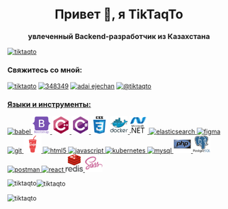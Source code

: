 <h1 align="center">Привет 👋, я TikTaqTo</h1>
<h3 align="center">увлеченный Backend-разработчик из Казахстана</h3>

<p align="left"> <a href="https:/ /github.com/ryo-ma/github-profile-trophy"><img src="https://github-profile-trophy.vercel.app/?username=tiktaqto" alt="tiktaqto" /></a > </p>

<h3 align="left">Свяжитесь со мной:</h3>
<p align="left">
<a href="https://linkedin.com/in/tiktaqto" target="blank "><img align="center" src="https://raw.githubusercontent.com/rahuldkjain/github-profile-readme-generator/master/src/images/icons/Social/linked-in-alt.svg" alt=" tiktaqto" высота = "30" ширина = "30" /></a>
<a href="https://stackoverflow.com/users/348349" target="blank"><img align="center" src="https://raw.githubusercontent.com/rahuldkjain/github-profile-readme -generator/master/src/images/icons/Social/stack-overflow.svg" alt="348349" height="30" width="30" /></a>
<a href="https://www .hackerrank.com/adai ejechan" target="blank"><img align="center" src="https://raw.githubusercontent.com/rahuldkjain/github-profile-readme-generator/master/src/images/ icons/Social/hackerrank.svg" alt="adai ejechan" height="30" width="30" /></a>
<a href="https://www.hackerearth.com/@tiktaqto" target= "пусто"><img align="center" src="https://raw.githubusercontent.com/rahuldkjain/github-profile-readme-generator/master/src/images/icons/Social/hackerearth.svg" alt="@tiktaqto" height="30" width="30" /></а>
</p>

<h3 align="left">Языки и инструменты:</h3>
<p align="left"> <a href="https://babeljs.io/" target="_blank" rel="noreferrer"> <img src="https://www.vectorlogo.zone/logos/ babeljs/babeljs-icon.svg" alt="babel" width="40" height="40"/> </a> <a href="https://getbootstrap.com" target="_blank" rel=" noreferrer"> <img src="https://raw.githubusercontent.com/devicons/devicon/master/icons/bootstrap/bootstrap-plain-wordmark.svg" alt="bootstrap" width="40" height="40 "/> </a> <a href="https://www.w3schools.com/cpp/" target="_blank" rel="noreferrer"> <img src="https://raw.githubusercontent.com/devicons/devicon/master/icons/cplusplus/cplusplus-original.svg" alt="cplusplus" width="40" height="40"/> </a> <a href="https:// www.w3schools.com/cs/" target="_blank" rel="noreferrer"> <img src="https://raw.githubusercontent.com/devicons/devicon/master/icons/csharp/csharp-original.svg " alt="csharp" width="40" height="40"/> </a> <a href="https://www.w3schools.com/css/" target="_blank" rel="noreferrer" > <img src="https://raw.githubusercontent.com/devicons/devicon/master/icons/css3/css3-original-wordmark.svg" alt="css3" width="40" height="40"/ ></a> <a href="https://www.docker.com/" target="_blank" rel="noreferrer"> <img src="https://raw.githubusercontent.com/devicons/devicon/ master/icons/docker/docker-original-wordmark.svg" alt="docker" width="40" height="40"/> </a> <a href="https://dotnet.microsoft.com/ " target="_blank" rel="noreferrer"> <img src="https://raw.githubusercontent.com/devicons/devicon/master/icons/dot-net/dot-net-original-wordmark.svg" alt ="dotnet" width="40" height="40"/> </a> <a href="https://www.elastic.co" target="_blank" rel="noreferrer"> <img src="https://www.vectorlogo.zone/logos/elastic/elastic-icon.svg" alt="elasticsearch" width="40" height="40"/> </a> <a href=" https://www.figma.com/" target="_blank" rel="noreferrer"> <img src="https://www.vectorlogo.zone/logos/figma/figma-icon.svg" alt=" figma" width="40" height="40"/> </a> <a href="https://git-scm.com/" target="_blank" rel="noreferrer"> <img src=" https://www.vectorlogo.zone/logos/git-scm/git-scm-icon.svg" alt="git" width="40" height="40"/> </a> <a href=" https://gulpjs.com" target="_blank"rel="noreferrer"> <img src="https://raw.githubusercontent.com/devicons/devicon/master/icons/gulp/gulp-plain.svg" alt="gulp" width="40" height=" 40"/> </a> <a href="https://www.w3.org/html/" target="_blank" rel="noreferrer"> <img src="https://raw.githubusercontent. com/devicons/devicon/master/icons/html5/html5-original-wordmark.svg" alt="html5" width="40" height="40"/> </a> <a href="https:// developer.mozilla.org/en-US/docs/Web/JavaScript" target="_blank" rel="noreferrer"> <img src="https://raw.githubusercontent.com/devicons/devicon/master/icons/ javascript/javascript-оригинал.svg" alt="javascript" width="40" height="40"/> </a> <a href="https://kubernetes.io" target="_blank" rel="noreferrer"> <img src ="https://www.vectorlogo.zone/logos/kubernetes/kubernetes-icon.svg" alt="kubernetes" width="40" height="40"/> </a> <a href="https: //www.mysql.com/" target="_blank" rel="noreferrer"> <img src="https://raw.githubusercontent.com/devicons/devicon/master/icons/mysql/mysql-original-wordmark .svg" alt="mysql" width="40" height="40"/> </a> <a href="https://www.php.net" target="_blank" rel="noreferrer"> <img src="https://raw.githubusercontent.com/devicons/devicon/master/icons/php/php-original.svg" alt="php" width="40" height="40"/ > </a> <a href="https://www.postgresql.org" target="_blank" rel="noreferrer"> <img src="https://raw.githubusercontent.com/devicons/devicon/ master/icons/postgresql/postgresql-original-wordmark.svg" alt="postgresql" width="40" height="40"/> </a> <a href="https://postman.com" target= "_blank" rel="noreferrer"> <img src="https://www.vectorlogo.zone/logos/getpostman/getpostman-icon.svg" alt="postman" width="40"height="40"/> </a> <a href="https://reactjs.org/" target="_blank" rel="noreferrer"> <img src="https://raw.githubusercontent.com /devicons/devicon/master/icons/react/react-original-wordmark.svg" alt="react" width="40" height="40"/> </a> <a href="https://redis .io" target="_blank" rel="noreferrer"> <img src="https://raw.githubusercontent.com/devicons/devicon/master/icons/redis/redis-original-wordmark.svg" alt=" redis" width="40" height="40"/> </a> <a href="https://sass-lang.com" target="_blank" rel="noreferrer"> <img src="https://raw.githubusercontent.com/devicons/devicon/master/icons/sass/sass-original.svg" alt="sass" width="40" height="40"/> </a > </p>

<p><img align="left" src="https://github-readme-stats.vercel.app/api/top-langs?username=tiktaqto&show_icons=true&locale=en&layout=compact" alt="tiktaqto" /> </p>

<p> <img align="center" src="https://github-readme-stats.vercel.app/api?username=tiktaqto&show_icons=true&locale=en" alt="tiktaqto" /> </p>

<p><img align="center" src="https://github-readme-streak-stats.herokuapp.com/?user=tiktaqto&" alt="tiktaqto" /></p>
